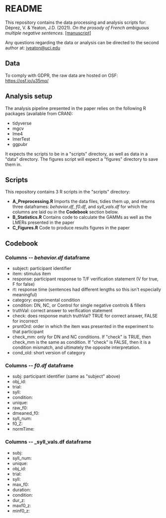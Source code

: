 # README
This repository contains the data processing and analysis scripts for:
Déprez, V. & Yeaton, J.D. (2021). _On the prosody of French ambiguous multiple negative sentences._ [[manuscript]](https://jeremyyeaton.github.io/papers/Deprez_Yeaton-2021-manuscript-ProsodyNegation_revised.pdf)

Any questions regarding the data or analysis can be directed to the second author at: jyeaton@uci.edu

## Data
To comply with GDPR, the raw data are hosted on OSF: https://osf.io/u35mq/

## Analysis setup
The analysis pipeline presented in the paper relies on the following R packages (available from CRAN):
- tidyverse
- mgcv
- lme4
- lmerTest
- ggpubr

It expects the scripts to be in a "scripts" directory, as well as data in a "data" directory. The figures script will expect a "figures" directory to save them in.

## Scripts
This repository contains 3 R scripts in the "scripts" directory:
- **A_Preprocessing.R** Imports the data files, tidies them up, and returns three dataframes: _behavior.df_, _f0.df_, and _syll_vals.df_ for which the columns are laid ou in the **Codebook** section below.
- **B_Statistics.R** Contains code to calculate the GAMMs as well as the LMERs presented in the paper
- **C_Figures.R** Code to produce results figures in the paper

## Codebook
### Columns -- _behavior.df_ dataframe
- subject: participant identifier
- item: stimulus item
- response: participant response to T/F verification statement (V for true, F for false)
- rt: response time (sentences had different lengths so this isn't especially meaningful)
- category: experimental condition
- condition: DN, NC, or Control for single negative controls & fillers 
- truthVal: correct answer to verification statement
- check: does response match truthVal? TRUE for correct answer, FALSE for incorrect
- prsntOrd: order in which the item was presented in the experiment to that participant
- check_mm: only for DN and NC conditions. If "check" is TRUE, then check_mm is the same as condition. If "check" is FALSE, then it is a condition mismatch, and ultimately the opposite interpretation.
- cond_old: short version of category

### Columns -- _f0.df_ dataframe
- subj: participant identifier (same as "subject" above)
- obj_id: 
- trial: 
- syll: 
- condition: 
- unique: 
- raw_f0: 
- dmeaned_f0: 
- syll_num: 
- f0_Z: 
- normTime: 

### Columns -- _syll_vals.df dataframe
- subj: 
- syll_num: 
- unique: 
- obj_id: 
- trial: 
- syll: 
- max_f0: 
- duration: 
- condition: 
- dur_z: 
- maxf0_z: 
- minf0_z: 
